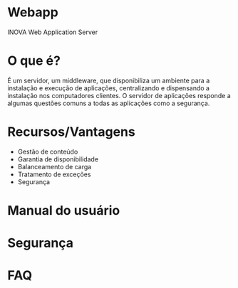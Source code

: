 # Webapp
INOVA Web Application Server

# O que é?

É um servidor, um middleware, que disponibiliza um ambiente para a instalação e execução de aplicações, centralizando e dispensando a instalação nos computadores clientes.
O servidor de aplicações responde a algumas questões comuns a todas as aplicações como a segurança.

# Recursos/Vantagens

* Gestão de conteúdo
* Garantia de disponibilidade
* Balanceamento de carga
* Tratamento de exceções
* Segurança

# Manual do usuário
# Segurança
# FAQ

